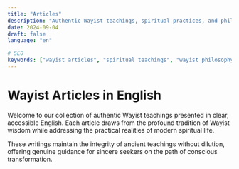 ```yaml
---
title: "Articles"
description: "Authentic Wayist teachings, spiritual practices, and philosophical insights for the conscious seeker."
date: 2024-09-04
draft: false
language: "en"

# SEO
keywords: ["wayist articles", "spiritual teachings", "wayist philosophy", "meditation", "consciousness"]
---
```


# Wayist Articles in English

Welcome to our collection of authentic Wayist teachings presented in clear, accessible English. Each article draws from the profound tradition of Wayist wisdom while addressing the practical realities of modern spiritual life.

These writings maintain the integrity of ancient teachings without dilution, offering genuine guidance for sincere seekers on the path of conscious transformation.